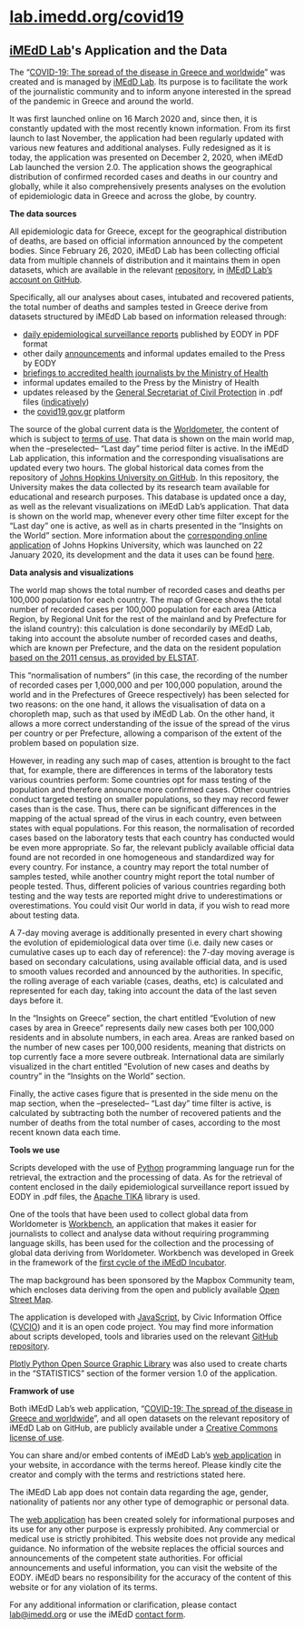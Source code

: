 # [lab.imedd.org/covid19](lab.imedd.org/covid19)
## [iMEdD Lab](https://www.imedd.org/imedd-lab/)'s Application and the Data

The “[COVID-19: The spread of the disease in Greece and worldwide](lab.imedd.org/covid19)” was created and is managed by [iMEdD Lab](https://www.imedd.org/imedd-lab/). Its purpose is to facilitate the work of the journalistic community and to inform anyone interested in the spread of the pandemic in Greece and around the world. 

It was first launched online on 16 March 2020 and, since then, it is constantly updated with the most recently known information. From its first launch to last November, the application had been regularly updated with various new features and additional analyses. Fully redesigned as it is today, the application was presented on December 2, 2020, when iMEdD Lab launched the version 2.0. 
The application shows the geographical distribution of confirmed recorded cases and deaths in our country and globally, while it also comprehensively presents analyses on the evolution of epidemiologic data in Greece and across the globe, by country. 

<b> The data sources </b>

All epidemiologic data for Greece, except for the geographical distribution of deaths, are based on official information announced by the competent bodies. Since February 26, 2020, iMEdD Lab has been collecting official data from multiple channels of distribution and it maintains them in open datasets, which are available in the relevant [repository](https://github.com/iMEdD-Lab), in [iMEdD Lab’s account on GitHub](https://github.com/iMEdD-Lab/open-data/tree/master/COVID-19).

Specifically, all our analyses about cases, intubated and recovered patients, the total number of deaths and samples tested in Greece derive from datasets structured by iMEdD Lab based on information released through: 

- [daily epidemiological surveillance reports](https://eody.gov.gr/epidimiologika-statistika-dedomena/ektheseis-covid-19/) published by EODY in PDF format
- other daily [announcements](https://eody.gov.gr/category/covid-19/) and informal updates emailed to the Press by EODY 
- [briefings to accredited health journalists by the Ministry of Health](https://www.moh.gov.gr/articles/ministry/grafeio-typoy/press-releases)
- informal updates emailed to the Press by the Ministry of Health
- updates released by the [General Secretariat of Civil Protection](https://twitter.com/GSCP_GR) in .pdf files ([indicatively](1gmVtHunakNdh0HpeFzDnUK81Gz074230)) 
- the [covid19.gov.gr](https://covid19.gov.gr/covid19-live-analytics/) platform

The source of the global current data is the [Worldometer](https://www.worldometers.info/coronavirus/), the content of which is subject to [terms of use](https://www.worldometers.info/disclaimer/). That data is shown on the main world map, when the –preselected– “Last day” time period filter is active. In the iMEdD Lab application, this information and the corresponding visualisations are updated every two hours.
The global historical data comes from the repository of [Johns Hopkins University on GitHub](https://github.com/CSSEGISandData/COVID-19). In this repository, the University makes the data collected by its research team available for educational and research purposes. This database is updated once a day, as well as the relevant visualizations on iMEdD Lab’s application. That data is shown on the world map, whenever every other time filter except for the “Last day” one is active, as well as in charts presented in the “Insights on the World” section. More information about the [corresponding online application](https://coronavirus.jhu.edu/map.html) of Johns Hopkins University, which was launched on 22 January 2020, its development and the data it uses can be found [here](https://coronavirus.jhu.edu/map-faq.html).

<b> Data analysis and visualizations </b>

The world map shows the total number of recorded cases and deaths per 100,000 population for each country. The map of Greece shows the total number of recorded cases per 100,000 population for each area (Attica Region, by Regional Unit for the rest of the mainland and by Prefecture for the island country): this calculation is done secondarily by iMEdD Lab, taking into account the absolute number of recorded cases and deaths, which are known per Prefecture, and the data on the resident population [based on the 2011 census, as provided by ELSTAT](https://www.statistics.gr/documents/20181/1210503/Kallikratis_me_plithismous_1991_2011.xls/4b9f7484-fae7-44e2-852c-ec650dc0a5c8?version=1.0).

This “normalisation of numbers” (in this case, the recording of the number of recorded cases per 1,000,000 and per 100,000 population, around the world and in the Prefectures of Greece respectively) has been selected for two reasons: on the one hand, it allows the visualisation of data on a choropleth map, such as that used by iMEdD Lab. On the other hand, it allows a more correct understanding of the issue of the spread of the virus per country or per Prefecture, allowing a comparison of the extent of the problem based on population size.

However, in reading any such map of cases, attention is brought to the fact that, for example, there are differences in terms of the laboratory tests various countries perform: Some countries opt for mass testing of the population and therefore announce more confirmed cases. Other countries conduct targeted testing on smaller populations, so they may record fewer cases than is the case. Thus, there can be significant differences in the mapping of the actual spread of the virus in each country, even between states with equal populations. For this reason, the normalisation of recorded cases based on the laboratory tests that each country has conducted would be even more appropriate. So far, the relevant publicly available official data found are not recorded in one homogeneous and standardized way for every country. For instance, a country may report the total number of samples tested, while another country might report the total number of people tested. Thus,  different policies of various countries regarding both testing and the way tests are reported might drive to underestimations or overestimations. You could visit Our world in data, if you wish to read more about testing data.

A 7-day moving average is additionally presented in every chart showing the evolution of epidemiological data over time (i.e. daily new cases or cumulative cases up to each day of reference): the 7-day moving average is based on secondary calculations, using available official data, and is used to smooth values recorded and announced by the authorities. In specific, the rolling average of each variable (cases, deaths, etc) is calculated and represented for each day, taking into account the data of the last seven days before it.

In the “Insights on Greece” section, the chart entitled “Evolution of new cases by area in Greece” represents daily new cases both per 100,000 residents and in absolute numbers, in each area. Areas are ranked based on the number of new cases per 100,000 residents, meaning that districts on top currently face a more severe outbreak. International data are similarly visualized in the chart entitled “Evolution of new cases and deaths by country” in the “Insights on the World” section.

Finally, the active cases figure that is presented in the side menu on the map section, when the –preselected– “Last day” time filter is active, is calculated by subtracting both the number of recovered patients and the number of deaths from the total number of cases, according to the most recent known data each time. 

<b>Tools we use</b>

Scripts developed with the use of [Python](https://www.python.org/) programming language run for the retrieval, the extraction and the processing of data. As for the retrieval of content enclosed in the daily epidemiological surveillance report issued by EODY in .pdf files, the [Apache TIKA](https://tika.apache.org/) library is used. 

One of the tools that have been used to collect global data from Worldometer is [Workbench](https://workbenchdata.com/gr/), an application that makes it easier for journalists to collect and analyse data without requiring programming language skills, has been used for the collection and the processing of global data deriving from Worldometer. Workbench was developed in Greek in the framework of the [first cycle of the iMEdD Incubator](https://www.imedd.org/el/inhouse/workbench/).

The map background has been sponsored by the Mapbox Community team, which encloses data deriving from the open and publicly available [Open Street Map](https://www.openstreetmap.org/#map=6/38.359/23.810).  

The application is developed with [JavaScript](https://www.javascript.com/), by Civic Information Office ([CVCIO](https://cvcio.org/)) and it is an open code project. You may find more information about scripts developed, tools and libraries used on the relevant [GitHub repository](https://github.com/cvcio/covid-19). 
 
[Plotly Python Open Source Graphic Library](https://plotly.com/python/) was also used to create charts in the “STATISTICS” section of the former version 1.0 of the application. 

<b>Framwork of use</b>

Both iMEdD Lab’s web application, “[COVID-19: The spread of the disease in Greece and worldwide](https://lab.imedd.org/covid19/)”, and all open datasets on the relevant repository of iMEdD Lab on GitHub, are publicly available under a [Creative Commons license of use](https://github.com/iMEdD-Lab/open-data/tree/master/COVID-19). 

You can share and/or embed contents of iMEdD Lab’s [web application](https://lab.imedd.org/covid19/) in your website, in accordance with the terms hereof. Please kindly cite the creator and comply with the terms and restrictions stated here.

The iMEdD Lab app does not contain data regarding the age, gender, nationality of patients nor any other type of demographic or personal data.

The [web application](https://lab.imedd.org/covid19/) has been created solely for informational purposes and its use for any other purpose is expressly prohibited. Any commercial or medical use is strictly prohibited. This website does not provide any medical guidance. No information of the website replaces the official sources and announcements of the competent state authorities. For official announcements and useful information, you can visit the website of the EODY. iMEdD bears no responsibility for the accuracy of the content of this website or for any violation of its terms.

For any additional information or clarification, please contact lab@imedd.org or use the iMEdD [contact form](https://www.imedd.org/el/contact/).


